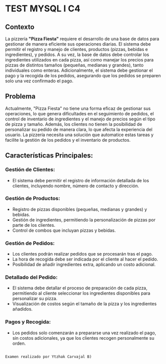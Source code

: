# TEST MYSQL I C4

## **Contexto**

La pizzería **"Pizza Fiesta"** requiere el desarrollo de una base de datos para gestionar de manera eficiente sus operaciones diarias. El sistema debe permitir el registro y manejo de clientes, productos (pizzas, bebidas e ingredientes), y pedidos. A su vez, la base de datos debe controlar los ingredientes utilizados en cada pizza, así como manejar los precios para pizzas de distintos tamaños (pequeñas, medianas y grandes), tanto individuales como enteras. Adicionalmente, el sistema debe gestionar el pago y la recogida de los pedidos, asegurando que los pedidos se preparen solo una vez confirmado el pago.

## Problema
Actualmente, "Pizza Fiesta" no tiene una forma eficaz de gestionar sus operaciones, lo que genera dificultades en el seguimiento de pedidos, el control de inventario de ingredientes y el manejo de precios según el tipo de pizza y tamaño. Además, los clientes no tienen la posibilidad de personalizar su pedido de manera clara, lo que afecta la experiencia del usuario. La pizzería necesita una solución que automatice estas tareas y facilite la gestión de los pedidos y el inventario de productos.

## Características Principales:

### Gestión de Clientes:
* El sistema debe permitir el registro de información detallada de los clientes, incluyendo nombre, número de contacto y dirección.

### Gestión de Productos:
* Registro de pizzas disponibles (pequeñas, medianas y grandes) y bebidas.
* Gestión de ingredientes, permitiendo la personalización de pizzas por parte de los clientes.
* Control de combos que incluyan pizzas y bebidas.

### Gestión de Pedidos:
* Los clientes podrán realizar pedidos que se procesarán tras el pago.
* La hora de recogida debe ser indicada por el cliente al hacer el pedido.
* Posibilidad de añadir ingredientes extra, aplicando un costo adicional.

### Detallado del Pedido:
* El sistema debe detallar el proceso de preparación de cada pizza, permitiendo al cliente seleccionar los ingredientes disponibles para personalizar su pizza.
* Visualización de costos según el tamaño de la pizza y los ingredientes añadidos.

### Pagos y Recogida: 
* Los pedidos solo comenzarán a prepararse una vez realizado el pago, sin costos adicionales, ya que los clientes recogen personalmente su orden.

```

Examen realizado por Ytzhak Carvajal B)

```